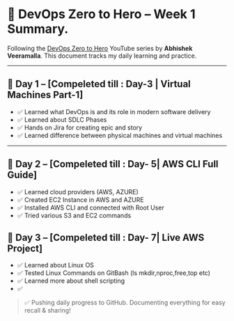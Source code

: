 # 🚀 DevOps Zero to Hero – Week 1 Summary.

Following the [DevOps Zero to Hero](https://youtu.be/Ou9j73aWgyE?si=ROBRCQyVPhLKH9cZ) YouTube series by **Abhishek Veeramalla**. This document tracks my daily learning and practice.

---

## 📅 Day 1 – [Compeleted till : Day-3 | Virtual Machines Part-1]
- ✅ Learned what DevOps is and its role in modern software delivery
- ✅ Learned about SDLC Phases
- ✅ Hands on Jira for creating epic and story
- ✅ Learned difference between physical machines and virtual machines
---

## 📅 Day 2 – [Compeleted till : Day- 5| AWS CLI Full Guide]
- ✅ Learned cloud providers (AWS, AZURE) 
- ✅ Created EC2 Instance in AWS and AZURE
- ✅ Installed AWS CLI and connected with Root User
- ✅ Tried various S3 and EC2 commands

## 📅 Day 3 – [Compeleted till : Day- 7| Live AWS Project]
- ✅ Learned about Linux OS
- ✅ Tested Linux Commands on GitBash (ls mkdir,nproc,free,top etc)
- ✅ Learned more about shell scripting
- ✅


> ✅ Pushing daily progress to GitHub. Documenting everything for easy recall & sharing!
